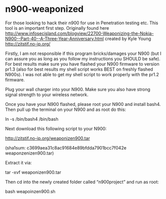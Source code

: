 n900-weaponized
===============

For those looking to hack their n900 for use in Penetration testing etc. This tool is an important first step.  Originally found here http://www.infosecisland.com/blogview/22700-Weaponizing-the-Nokia-N900--Part-40--A-Three-Year-Anniversary.html created by Kyle Young http://zitstif.no-ip.org/

Firstly, I am not responsible if this program bricks/damages your N900 (but I can assure you as long as you follow my instructions you SHOULD be safe). For best results make sure you have flashed your N900 firmware to version pr1.3 (also for best results my shell script works BEST on freshly flashed N900s). I was not able to get my shell script to work properly with the pr1.2 firmware.

Plug your wall charger into your N900. Make sure you also have strong signal strength to your wireless network.

Once you have your N900 flashed, please root your N900 and install bash4. Then pull up the terminal on your N900 and as root do this:

ln -s /bin/bash4 /bin/bash

Next download this following script to your N900:

http://zitstif.no-ip.org/weaponizen900.tar

(sha1sum: c3699aea31c8ac91684e89bfdda7901bcc7f042e  weaponzenizen900.tar)

Extract it via:

tar -xvf weaponizen900.tar

Then cd into the newly created folder called “n900project” and run as root:

bash weapoinzen900.sh
